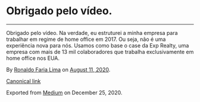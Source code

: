 Obrigado pelo vídeo.
====================

------------------------------------------------------------------------

Obrigado pelo vídeo. Na verdade, eu estruturei a minha empresa para
trabalhar em regime de home office em 2017. Ou seja, não é uma
experiência nova para nós. Usamos como base o case da Exp Realty, uma
empresa com mais de 13 mil colaboradores que trabalha exclusivamente em
home office nos EUA.

By
<a href="https://medium.com/@ronaldolima" class="p-author h-card">Ronaldo Faria Lima</a>
on [August 11, 2020](https://medium.com/p/86fa4e15d1f4).

<a href="https://medium.com/@ronaldolima/obrigado-pelo-v%C3%ADdeo-86fa4e15d1f4" class="p-canonical">Canonical link</a>

Exported from [Medium](https://medium.com) on December 25, 2020.
